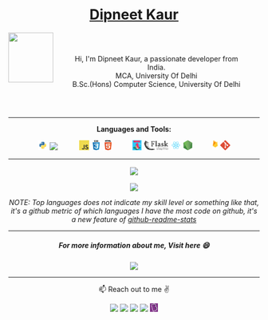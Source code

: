 
<div align="center">

# [Dipneet Kaur](https://dipneetkaur.github.io) 


<div style="display:flex;flex-direction:row;padding:0px;" >

<img width=90 height=100 src='https://images6.fanpop.com/image/photos/37800000/-Hello-penguins-of-madagascar-37800672-500-500.gif'/>

<p style="padding:30px;fontFamily:cursive;">
Hi, I'm Dipneet Kaur, a passionate developer from India.<br>
MCA, University Of Delhi <br>B.Sc.(Hons) Computer Science, University Of Delhi 
</p>
</div>

___

**Languages and Tools:**  

<code><img height="20" src="https://raw.githubusercontent.com/github/explore/80688e429a7d4ef2fca1e82350fe8e3517d3494d/topics/python/python.png"></code> 
<code><img height="20" src="https://raw.githubusercontent.com/isocpp/logos/master/cpp_logo.png"></code> &ensp;&ensp;&ensp;&ensp;&ensp;
<code><img height="20" src="https://raw.githubusercontent.com/github/explore/80688e429a7d4ef2fca1e82350fe8e3517d3494d/topics/javascript/javascript.png"></code>
<code><img height="20" src="https://raw.githubusercontent.com/github/explore/80688e429a7d4ef2fca1e82350fe8e3517d3494d/topics/css/css.png"></code>
<code><img height="20" src="https://raw.githubusercontent.com/github/explore/80688e429a7d4ef2fca1e82350fe8e3517d3494d/topics/html/html.png"></code>
&ensp;&ensp;&ensp;&ensp;&ensp;<code><img height="20" src="Assets/aframe.jpg"></code>
<code><img height="20" src="Assets/Flask_logo.svg"></code>
<code><img height="20" src="https://raw.githubusercontent.com/github/explore/80688e429a7d4ef2fca1e82350fe8e3517d3494d/topics/react/react.png"></code>
<code><img height="20" src="https://raw.githubusercontent.com/github/explore/80688e429a7d4ef2fca1e82350fe8e3517d3494d/topics/nodejs/nodejs.png"></code>
&ensp;&ensp;&ensp;&ensp;&ensp;<code><img height="20" src="Assets/firebase.png"></code>
<code><img height="20" src="Assets/git.png"></code>



___


  <img align="center" src="https://github-readme-stats.vercel.app/api?username=dipneet&show_icons=true&include_all_commits=true&theme=material-synthwave"/> <br>
  

 <img align="center" src="https://github-readme-stats.vercel.app/api/top-langs/?username=dipneet&layout=compact&theme=material-synthwave" /><br> 


 
*NOTE: Top languages does not indicate my skill level or something like that, it's a github metric of which languages I have the most code on github, it's a new feature of [github-readme-stats](https://github.com/dipneet/github-readme-stats)*

___

##### For more information about me, Visit here :smile:
<a href="https://dipneet.github.io/dipneetkaur/test.html">
 <img align="center" src="https://github-readme-stats.vercel.app/api/pin/?username=dipneet&repo=dipneetkaur&theme=material-synthwave" />
</a><br>



___

📫 Reach out to me :v:

[<img src="https://img.icons8.com/color/48/000000/linkedin.png" width="3.5%"/>](https://www.linkedin.com/in/dipneet-kaur-1aa5b416a/)
[<img src="https://img.icons8.com/color/48/000000/instagram.png" width="3.5%"/>](https://www.instagram.com/dipneet_kaur/)
[<img src="https://img.icons8.com/color/48/000000/github.png" width="3.5%"/>](https://github.com/DIPNEET)
[<img src="https://img.icons8.com/color/48/000000/gmail.png" width="3.5%"/>](mailto:dksandhu97@gmail.com)
[<img src="Assets/byjus.png" width="3.3%"/>](mailto:dipneet.kaur@byjusteachers.com)

</div>

